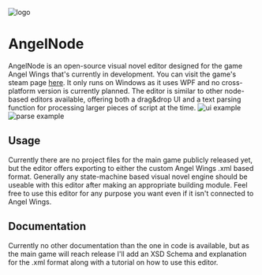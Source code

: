![logo](https://virusek20.kuubstudios.com/files/2020-02/wings_no_text_smaller.png)
# AngelNode
AngelNode is an open-source visual novel editor designed for the game Angel Wings that's currently in development. You can visit the game's steam page  [here](https://store.steampowered.com/app/862440/Angel_Wings/). It only runs on Windows as it uses WPF and no cross-platform version is currently planned.
The editor is similar to other node-based editors available, offering both a drag&drop UI and a text parsing function for processing larger pieces of script at the time. 
![ui example](https://virusek20.kuubstudios.com/files/2020-02/AngelNode_2020-02-07_13-56-27.png)
![parse example](https://virusek20.kuubstudios.com/files/2020-02/AngelNode_2020-02-07_14-01-43.png)
## Usage
Currently there are no project files for the main game publicly released yet, but the editor offers exporting to either the custom Angel Wings .xml based format. Generally any state-machine based visual novel engine should be useable with this editor after making an appropriate building module. Feel free to use this editor for any purpose you want even if it isn't connected to Angel Wings.
## Documentation
Currently no other documentation than the one in code is available, but as the main game will reach release I'll add an XSD Schema and explanation for the .xml format along with a tutorial on how to use this editor.